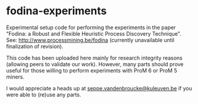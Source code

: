 fodina-experiments
==================

Experimental setup code for performing the experiments in the paper "Fodina: a Robust and Flexible Heuristic Process Discovery Technique". See: http://www.processmining.be/fodina (currently unavailable until finalization of revision).

This code has been uploaded here mainly for research integrity reasons (allowing peers to validate our work). However, many parts should prove useful for those willing to perform experiments with ProM 6 or ProM 5 miners.

I would appreciate a heads up at seppe.vandenbroucke@kuleuven.be if you were able to (re)use any parts.
